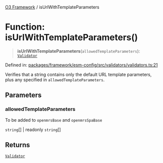 [O3 Framework](../API.md) / isUrlWithTemplateParameters

# Function: isUrlWithTemplateParameters()

> **isUrlWithTemplateParameters**(`allowedTemplateParameters`): [`Validator`](../type-aliases/Validator.md)

Defined in: [packages/framework/esm-config/src/validators/validators.ts:21](https://github.com/its-kios09/openmrs-esm-core/blob/main/packages/framework/esm-config/src/validators/validators.ts#L21)

Verifies that a string contains only the default URL template
parameters, plus any specified in `allowedTemplateParameters`.

## Parameters

### allowedTemplateParameters

To be added to `openmrsBase` and `openmrsSpaBase`

`string`[] | readonly `string`[]

## Returns

[`Validator`](../type-aliases/Validator.md)
